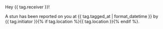 Hey {{ tag.receiver }}!

A stun has been reported on you at {{ tag.tagged_at | format_datetime }} by {{ tag.initiator }}{% if tag.location %}{{ tag.location }}{% endif %}.
